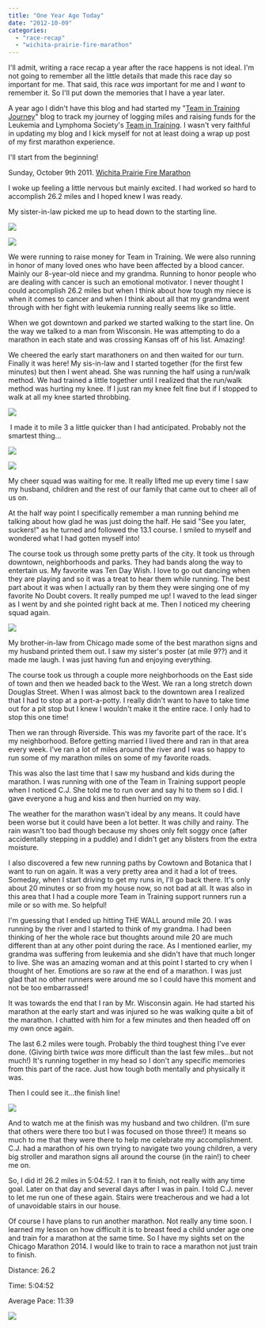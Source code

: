 ```yaml
---
title: "One Year Ago Today"
date: "2012-10-09"
categories: 
  - "race-recap"
  - "wichita-prairie-fire-marathon"
---
```


I'll admit, writing a race recap a year after the race happens is not ideal. I'm not going to remember all the little details that made this race day so important for me. That said, this race _was_ important for me and I _want_ to remember it. So I'll put down the memories that I have a year later.

  

A year ago I didn't have this blog and had started my "[Team in Training Journey](http://angie-russell.blogspot.com/)" blog to track my journey of logging miles and raising funds for the Leukemia and Lymphoma Society's [Team in Training](http://www.teamintraining.org//). I wasn't very faithful in updating my blog and I kick myself for not at least doing a wrap up post of my first marathon experience. 

  

I'll start from the beginning!

  

Sunday, October 9th 2011. [Wichita Prairie Fire Marathon](http://www.prairiefiremarathon.com/)

  

I woke up feeling a little nervous but mainly excited. I had worked so hard to accomplish 26.2 miles and I hoped knew I was ready. 

  

My sister-in-law picked me up to head down to the starting line.

  

[![](images/IMG_3274.JPG)](http://3.bp.blogspot.com/-s617eCWdGf4/UHLWPYwM_XI/AAAAAAAAAvo/oU4AXX4I4Dk/s1600/IMG_3274.JPG)

  

[![](images/IMG_3275.JPG)](http://1.bp.blogspot.com/-88dcHFszuBo/UHLWQAE5ChI/AAAAAAAAAvw/wPavcW-xXzE/s1600/IMG_3275.JPG)

  

We were running to raise money for Team in Training. We were also running in honor of many loved ones who have been affected by a blood cancer. Mainly our 8-year-old niece and my grandma. Running to honor people who are dealing with cancer is such an emotional motivator. I never thought I could accomplish 26.2 miles but when I think about how tough my niece is when it comes to cancer and when I think about all that my grandma went through with her fight with leukemia running really seems like so little. 

  

When we got downtown and parked we started walking to the start line. On the way we talked to a man from Wisconsin. He was attempting to do a marathon in each state and was crossing Kansas off of his list. Amazing!

  

We cheered the early start marathoners on and then waited for our turn. Finally it was here! My sis-in-law and I started together (for the first few minutes) but then I went ahead. She was running the half using a run/walk method. We had trained a little together until I realized that the run/walk method was hurting my knee. If I just ran my knee felt fine but if I stopped to walk at all my knee started throbbing. 

  

[![](images/IMG_5249.JPG)](http://2.bp.blogspot.com/-5iPd6jep6Vk/UHLWWE-fPAI/AAAAAAAAAwg/p01LD2J0EP8/s1600/IMG_5249.JPG)

 I made it to mile 3 a little quicker than I had anticipated. Probably not the smartest thing...   

[![](images/IMG_5246.JPG)](http://2.bp.blogspot.com/-GGRg6lOQF-w/UHLWT7RWvxI/AAAAAAAAAwQ/1HuGbLM-SMk/s1600/IMG_5246.JPG)

  

[![](images/IMG_5247.JPG)](http://1.bp.blogspot.com/-TM4KrMhsUpE/UHLWVD3BsgI/AAAAAAAAAwY/xMUT2DTmMP0/s1600/IMG_5247.JPG)

  

My cheer squad was waiting for me. It really lifted me up every time I saw my husband, children and the rest of our family that came out to cheer all of us on.

  

At the half way point I specifically remember a man running behind me talking about how glad he was just doing the half. He said "See you later, suckers!" as he turned and followed the 13.1 course. I smiled to myself and wondered what I had gotten myself into! 

  

The course took us through some pretty parts of the city. It took us through downtown, neighborhoods and parks. They had bands along the way to entertain us. My favorite was Ten Day Wish. I love to go out dancing when they are playing and so it was a treat to hear them while running. The best part about it was when I actually ran by them they were singing one of my favorite No Doubt covers. It really pumped me up! I waved to the lead singer as I went by and she pointed right back at me. Then I noticed my cheering squad again. 

  

[![](images/IMG_3284.JPG)](http://2.bp.blogspot.com/-y8HKkJn-cgU/UHLWSwqhxuI/AAAAAAAAAwI/MwZYSXmHAtU/s1600/IMG_3284.JPG)

  

My brother-in-law from Chicago made some of the best marathon signs and my husband printed them out. I saw my sister's poster (at mile 9??) and it made me laugh. I was just having fun and enjoying everything. 

  

The course took us through a couple more neighborhoods on the East side of town and then we headed back to the West. We ran a long stretch down Douglas Street. When I was almost back to the downtown area I realized that I had to stop at a port-a-potty. I really didn't want to have to take time out for a pit stop but I knew I wouldn't make it the entire race. I only had to stop this one time!

  

Then we ran through Riverside. This was my favorite part of the race. It's my neighborhood. Before getting married I lived there and ran in that area every week. I've ran a lot of miles around the river and I was so happy to run some of my marathon miles on some of my favorite roads. 

  

This was also the last time that I saw my husband and kids during the marathon. I was running with one of the Team in Training support people when I noticed C.J. She told me to run over and say hi to them so I did. I gave everyone a hug and kiss and then hurried on my way. 

  

The weather for the marathon wasn't ideal by any means. It could have been worse but it could have been a lot better. It was chilly and rainy. The rain wasn't too bad though because my shoes only felt soggy once (after accidentally stepping in a puddle) and I didn't get any blisters from the extra moisture.

  

I also discovered a few new running paths by Cowtown and Botanica that I want to run on again. It was a very pretty area and it had a lot of trees. Someday, when I start driving to get my runs in, I'll go back there. It's only about 20 minutes or so from my house now, so not bad at all. It was also in this area that I had a couple more Team in Training support runners run a mile or so with me. So helpful!

  

I'm guessing that I ended up hitting THE WALL around mile 20. I was running by the river and I started to think of my grandma. I had been thinking of her the whole race but thoughts around mile 20 are much different than at any other point during the race. As I mentioned earlier, my grandma was suffering from leukemia and she didn't have that much longer to live. She was an amazing woman and at this point I started to cry when I thought of her. Emotions are so raw at the end of a marathon. I was just glad that no other runners were around me so I could have this moment and not be too embarrassed! 

  

It was towards the end that I ran by Mr. Wisconsin again. He had started his marathon at the early start and was injured so he was walking quite a bit of the marathon. I chatted with him for a few minutes and then headed off on my own once again.

  

The last 6.2 miles were tough. Probably the third toughest thing I've ever done. (Giving birth twice _was_ more difficult than the last few miles...but not much!) It's running together in my head so I don't any specific memories from this part of the race. Just how tough both mentally and physically it was. 

  

Then I could see it...the finish line! 

  

[![](images/634619664594470794-1.jpg)](http://amotherspace.net/wp-content/uploads/2012/10/634619664594470794-11.jpg)

  

And to watch me at the finish was my husband and two children. (I'm sure that others were there too but I was focused on those three!) It means so much to me that they were there to help me celebrate my accomplishment. C.J. had a marathon of his own trying to navigate two young children, a very big stroller and marathon signs all around the course (in the rain!) to cheer me on. 

  

So, I did it! 26.2 miles in 5:04:52. I ran it to finish, not really with any time goal. Later on that day and several days after I was in pain. I told C.J. never to let me run one of these again. Stairs were treacherous and we had a lot of unavoidable stairs in our house. 

  

Of course I have plans to run another marathon. Not really any time soon. I learned my lesson on how difficult it is to breast feed a child under age one and train for a marathon at the same time. So I have my sights set on the Chicago Marathon 2014. I would like to train to race a marathon not just train to finish. 

  

Distance: 26.2

Time: 5:04:52

Average Pace: 11:39

  

[![](images/634619664594470794.jpg)](http://amotherspace.net/wp-content/uploads/2012/10/6346196645944707941.jpg)
